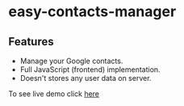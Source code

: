# easy-contacts-manager

## Features

- Manage your Google contacts.
- Full JavaScript (frontend) implementation.
- Doesn't stores any user data on server.

To see live demo click [here](https://easy-contacts-manager.herokuapp.com)
